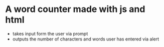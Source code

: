 # A word counter made with js and html 

- takes input form the user via prompt 
- outputs the number of characters and words user has entered via alert 